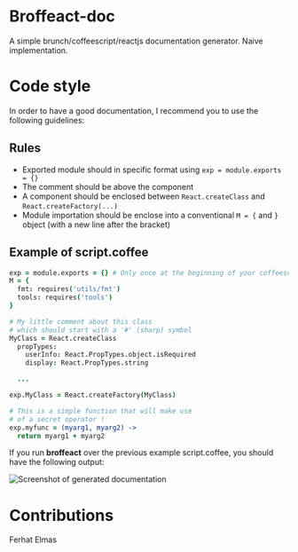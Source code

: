 Broffeact-doc
=============

A simple brunch/coffeescript/reactjs documentation generator. Naive implementation.


Code style
==========
In order to have a good documentation, I recommend you to use the following guidelines:

## Rules

- Exported module should in specific format using `exp = module.exports = {}`
- The comment should be above the component
- A component should be enclosed between `React.createClass` and `React.createFactory(...)`
- Module importation should be enclose into a conventional `M = {` and `}` object (with a new line after the bracket)

## Example of script.coffee
```coffeescript
exp = module.exports = {} # Only once at the beginning of your coffeescript file
M = {
  fmt: requires('utils/fmt')
  tools: requires('tools')
}

# My little comment about this class
# which should start with a '#' (sharp) symbol
MyClass = React.createClass
  propTypes:
    userInfo: React.PropTypes.object.isRequired
    display: React.PropTypes.string

  ...

exp.MyClass = React.createFactory(MyClass)

# This is a simple function that will make use
# of a secret operator !
exp.myfunc = (myarg1, myarg2) ->
  return myarg1 + myarg2
```

If you run **broffeact** over the previous example script.coffee, you should have the following output:

![Screenshot of generated documentation](https://bytebucket.org/kursion/broffeact-doc/raw/a902acb4ea2f8204e9bbfe6ea9f81a8c55c63796/example/screenshot.png)

Contributions
=============
Ferhat Elmas
